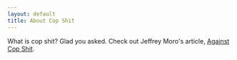```yaml
---
layout: default
title: About Cop Shit
---
```


What is cop shit? Glad you asked. Check out Jeffrey Moro's article, [Against Cop Shit](https://jeffreymoro.com/blog/2020-02-13-against-cop-shit/).